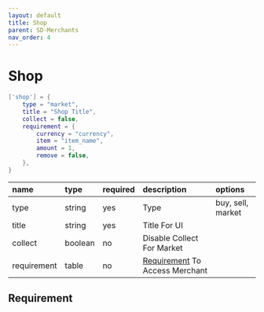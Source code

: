 ```yaml
---
layout: default
title: Shop
parent: SD-Merchants
nav_order: 4
---
```


# Shop

```lua
['shop'] = {
    type = "market",
    title = "Shop Title",
    collect = false, 
    requirement = {
        currency = "currency",
        item = "item_name",
        amount = 1,
        remove = false,
    },
}
```

| name            | type           | required     | description                    | options              |
|:----------------|:---------------|:-------------|:-------------------------------|:---------------------|
| type            | string         | yes          | Type                           | buy, sell, market    |
| title           | string         | yes          | Title For UI                   | |
| collect         | boolean        | no           | Disable Collect For Market     | |
| requirement     | table          | no           | [Requirement](#requirement) To Access Merchant | |

## Requirement
